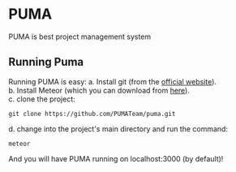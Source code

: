 # PUMA
PUMA is best project management system

## Running Puma
Running PUMA is easy:
a. Install git (from the [official website](https://git-scm.com/)).  
b. Install Meteor (which you can download from [here](https://www.meteor.com)).  
c. clone the project:

    git clone https://github.com/PUMATeam/puma.git

d. change into the project's main directory and run the command:

	meteor

And you will have PUMA running on localhost:3000 (by default)!
